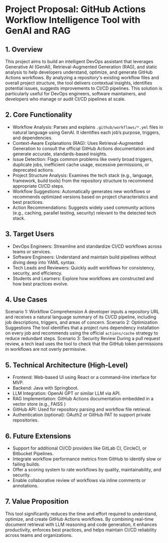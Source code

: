 # Project Proposal: GitHub Actions Workflow Intelligence Tool with GenAI and RAG

## 1. Overview
This project aims to build an intelligent DevOps assistant that leverages Generative AI (GenAI), Retrieval-Augmented Generation (RAG), and static analysis to help developers understand, optimize, and generate GitHub Actions workflows. By analyzing a repository's existing workflow files and overall project structure, the tool delivers contextual insights, identifies potential issues, suggests improvements to CI/CD pipelines.
This solution is particularly useful for DevOps engineers, software maintainers, and developers who manage or audit CI/CD pipelines at scale.

## 2. Core Functionality
- Workflow Analysis: Parses and explains `.github/workflows/*.yml` files in natural language using GenAI. It identifies each job’s purpose, triggers, and dependencies.
- Context-Aware Explanations (RAG): Uses Retrieval-Augmented Generation to consult the official GitHub Actions documentation and generate accurate, standards-based insights.
- Issue Detection: Flags common problems like overly broad triggers, duplicate jobs, inefficient cache usage, excessive permissions, or deprecated actions.
- Project Structure Analysis: Examines the tech stack (e.g., language, framework, build tools) from the repository structure to recommend appropriate CI/CD steps.
- Workflow Suggestions: Automatically generates new workflows or recommends optimized versions based on project characteristics and best practices.
- Action Recommendations: Suggests widely used community actions (e.g., caching, parallel testing, security) relevant to the detected tech stack.


## 3. Target Users
- DevOps Engineers: Streamline and standardize CI/CD workflows across teams or services.
- Software Engineers: Understand and maintain build pipelines without diving deep into YAML syntax.
- Tech Leads and Reviewers: Quickly audit workflows for consistency, security, and efficiency.
- Students and Learners: Explore how workflows are constructed and how best practices evolve.

## 4. Use Cases
Scenario 1: Workflow Comprehension
A developer inputs a repository URL and receives a natural language summary of its CI/CD pipeline, including job descriptions, triggers, and areas of concern.
Scenario 2: Optimization Suggestions
The tool identifies that a project runs dependency installation on every job and recommends using the official `actions/cache` strategy to reduce redundant steps.
Scenario 3: Security Review
During a pull request review, a tech lead uses the tool to check that the GitHub token permissions in workflows are not overly permissive.

## 5. Technical Architecture (High-Level)
- Frontend: Web-based UI using React or a command-line interface for MVP.
- Backend: Java with Springboot.
- LLM Integration: OpenAI GPT or similar LLM via API.
- RAG Implementation: GitHub Actions documentation embedded in a vector store (e.g., FAISS ) 
- GitHub API: Used for repository parsing and workflow file retrieval.
- Authentication (optional): OAuth2 or GitHub PAT to support private repositories.

## 6. Future Extensions
- Support for additional CI/CD providers like GitLab CI, CircleCI, or Bitbucket Pipelines.
- Integrate workflow performance metrics from GitHub to identify slow or failing builds.
- Offer a scoring system to rate workflows by quality, maintainability, and security.
- Enable collaborative review of workflows via inline comments or annotations.

## 7. Value Proposition
This tool significantly reduces the time and effort required to understand, optimize, and create GitHub Actions workflows. By combining real-time document retrieval with LLM reasoning and code generation, it enhances productivity, enforces best practices, and helps maintain CI/CD reliability across teams and organizations.
